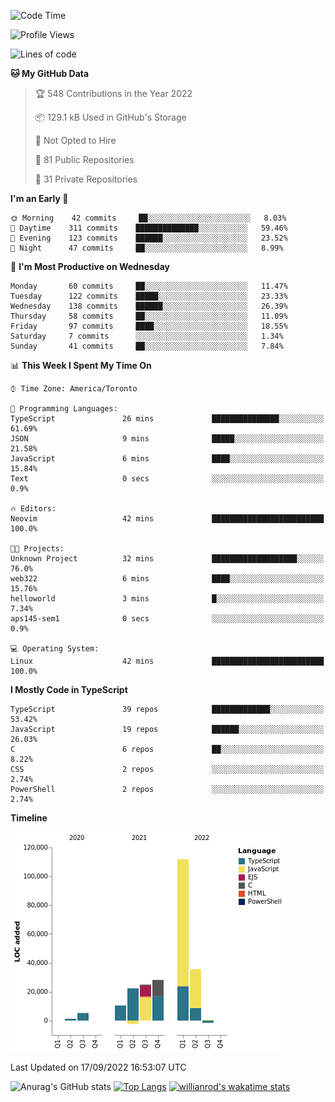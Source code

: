 <!--START_SECTION:waka-->
![Code Time](http://img.shields.io/badge/Code%20Time-288%20hrs%204%20mins-blue)

![Profile Views](http://img.shields.io/badge/Profile%20Views-0-blue)

![Lines of code](https://img.shields.io/badge/From%20Hello%20World%20I%27ve%20Written-237%20Thousand%20lines%20of%20code-blue)

**🐱 My GitHub Data** 

> 🏆 548 Contributions in the Year 2022
 > 
> 📦 129.1 kB Used in GitHub's Storage 
 > 
> 🚫 Not Opted to Hire
 > 
> 📜 81 Public Repositories 
 > 
> 🔑 31 Private Repositories  
 > 
**I'm an Early 🐤** 

```text
🌞 Morning    42 commits     ██░░░░░░░░░░░░░░░░░░░░░░░   8.03% 
🌆 Daytime    311 commits    ██████████████░░░░░░░░░░░   59.46% 
🌃 Evening    123 commits    ██████░░░░░░░░░░░░░░░░░░░   23.52% 
🌙 Night      47 commits     ██░░░░░░░░░░░░░░░░░░░░░░░   8.99%

```
📅 **I'm Most Productive on Wednesday** 

```text
Monday       60 commits     ██░░░░░░░░░░░░░░░░░░░░░░░   11.47% 
Tuesday      122 commits    █████░░░░░░░░░░░░░░░░░░░░   23.33% 
Wednesday    138 commits    ██████░░░░░░░░░░░░░░░░░░░   26.39% 
Thursday     58 commits     ██░░░░░░░░░░░░░░░░░░░░░░░   11.09% 
Friday       97 commits     ████░░░░░░░░░░░░░░░░░░░░░   18.55% 
Saturday     7 commits      ░░░░░░░░░░░░░░░░░░░░░░░░░   1.34% 
Sunday       41 commits     ██░░░░░░░░░░░░░░░░░░░░░░░   7.84%

```


📊 **This Week I Spent My Time On** 

```text
⌚︎ Time Zone: America/Toronto

💬 Programming Languages: 
TypeScript               26 mins             ███████████████░░░░░░░░░░   61.69% 
JSON                     9 mins              █████░░░░░░░░░░░░░░░░░░░░   21.58% 
JavaScript               6 mins              ████░░░░░░░░░░░░░░░░░░░░░   15.84% 
Text                     0 secs              ░░░░░░░░░░░░░░░░░░░░░░░░░   0.9%

🔥 Editors: 
Neovim                   42 mins             █████████████████████████   100.0%

🐱‍💻 Projects: 
Unknown Project          32 mins             ███████████████████░░░░░░   76.0% 
web322                   6 mins              ████░░░░░░░░░░░░░░░░░░░░░   15.76% 
helloworld               3 mins              █░░░░░░░░░░░░░░░░░░░░░░░░   7.34% 
aps145-sem1              0 secs              ░░░░░░░░░░░░░░░░░░░░░░░░░   0.9%

💻 Operating System: 
Linux                    42 mins             █████████████████████████   100.0%

```

**I Mostly Code in TypeScript** 

```text
TypeScript               39 repos            █████████████░░░░░░░░░░░░   53.42% 
JavaScript               19 repos            ██████░░░░░░░░░░░░░░░░░░░   26.03% 
C                        6 repos             ██░░░░░░░░░░░░░░░░░░░░░░░   8.22% 
CSS                      2 repos             ░░░░░░░░░░░░░░░░░░░░░░░░░   2.74% 
PowerShell               2 repos             ░░░░░░░░░░░░░░░░░░░░░░░░░   2.74%

```


**Timeline**

![Chart not found](https://raw.githubusercontent.com/wise-introvert/wise-introvert/master/charts/bar_graph.png) 


 Last Updated on 17/09/2022 16:53:07 UTC
<!--END_SECTION:waka-->

![Anurag's GitHub stats](https://github-readme-stats.vercel.app/api?username=wise-introvert&count_private=true&show_icons=true)
[![Top Langs](https://github-readme-stats.vercel.app/api/top-langs/?username=wise-introvert&langs_count=10)](https://github.com/anuraghazra/github-readme-stats)
[![willianrod's wakatime stats](https://github-readme-stats.vercel.app/api/wakatime?username=wiseintrovert)](https://github.com/anuraghazra/github-readme-stats)
